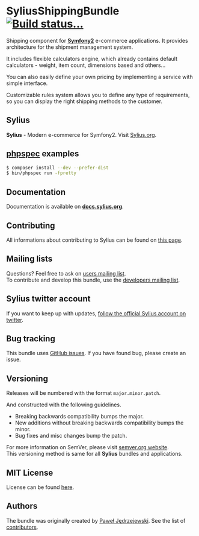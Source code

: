 SyliusShippingBundle [![Build status...](https://secure.travis-ci.org/Sylius/SyliusShippingBundle.png?branch=master)](http://travis-ci.org/Sylius/SyliusShippingBundle)
====================

Shipping component for [**Symfony2**](http://symfony.com) e-commerce applications.
It provides architecture for the shipment management system.

It includes flexible calculators engine, which already contains default
calculators - weight, item count, dimensions based and others...

You can also easily define your own pricing by implementing a service with
simple interface.

Customizable rules system allows you to define any type of requirements, so you can
display the right shipping methods to the customer.

Sylius
------

**Sylius** - Modern e-commerce for Symfony2. Visit [Sylius.org](http://sylius.org).

[phpspec](http://phpspec.net) examples
--------------------------------------

``` bash
$ composer install --dev --prefer-dist
$ bin/phpspec run -fpretty
```

Documentation
-------------

Documentation is available on [**docs.sylius.org**](http://docs.sylius.org/en/latest/bundles/SyliusShippingBundle/index.html).

Contributing
------------

All informations about contributing to Sylius can be found on [this page](http://docs.sylius.org/en/latest/contributing/index.html).

Mailing lists
-------------

Questions? Feel free to ask on [users mailing list](http://groups.google.com/group/sylius).  
To contribute and develop this bundle, use the [developers mailing list](http://groups.google.com/group/sylius-dev).

Sylius twitter account
----------------------

If you want to keep up with updates, [follow the official Sylius account on twitter](http://twitter.com/Sylius).

Bug tracking
------------

This bundle uses [GitHub issues](https://github.com/Sylius/SyliusShippingBundle/issues).
If you have found bug, please create an issue.

Versioning
----------

Releases will be numbered with the format `major.minor.patch`.

And constructed with the following guidelines.

* Breaking backwards compatibility bumps the major.
* New additions without breaking backwards compatibility bumps the minor.
* Bug fixes and misc changes bump the patch.

For more information on SemVer, please visit [semver.org website](http://semver.org/).  
This versioning method is same for all **Sylius** bundles and applications.

MIT License
-----------

License can be found [here](https://github.com/Sylius/SyliusShippingBundle/blob/master/Resources/meta/LICENSE).

Authors
-------

The bundle was originally created by [Paweł Jędrzejewski](http://pjedrzejewski.com).
See the list of [contributors](https://github.com/Sylius/SyliusShippingBundle/contributors).
